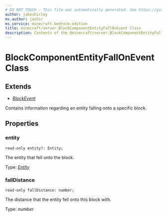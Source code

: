 ```yaml
---
# DO NOT TOUCH — This file was automatically generated. See https://github.com/mojang/minecraftapidocsgenerator to modify descriptions, examples, etc.
author: jakeshirley
ms.author: jashir
ms.service: minecraft-bedrock-edition
title: minecraft/server.BlockComponentEntityFallOnEvent Class
description: Contents of the @minecraft/server.BlockComponentEntityFallOnEvent class.
---
```

# BlockComponentEntityFallOnEvent Class

## Extends
- [*BlockEvent*](BlockEvent.md)

Contains information regarding an entity falling onto a specific block.

## Properties

### **entity**
`read-only entity?: Entity;`

The entity that fell onto the block.

Type: [*Entity*](Entity.md)

### **fallDistance**
`read-only fallDistance: number;`

The distance that the entity fell onto this block with.

Type: *number*
